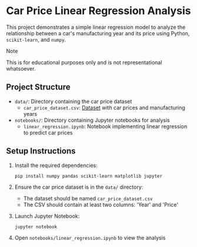 # Car Price Linear Regression Analysis

This project demonstrates a simple linear regression model to analyze the relationship between a car's manufacturing year and its price using Python, `scikit-learn`, and `numpy`.

> [!NOTE]
> This is for educational purposes only and is not representational whatsoever.

## Project Structure

- `data/`: Directory containing the car price dataset
  - `car_price_dataset.csv`: [Dataset](https://www.kaggle.com/datasets/asinow/car-price-dataset) with car prices and manufacturing years
- `notebooks/`: Directory containing Jupyter notebooks for analysis
  - `linear_regression.ipynb`: Notebook implementing linear regression to predict car prices

## Setup Instructions

1. Install the required dependencies:
   ```
   pip install numpy pandas scikit-learn matplotlib jupyter
   ```

2. Ensure the car price dataset is in the `data/` directory:
   - The dataset should be named `car_price_dataset.csv`
   - The CSV should contain at least two columns: 'Year' and 'Price'

3. Launch Jupyter Notebook:
   ```
   jupyter notebook
   ```

4. Open `notebooks/linear_regression.ipynb` to view the analysis

